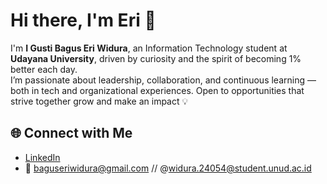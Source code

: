 # Hi there, I'm Eri 👋

I'm **I Gusti Bagus Eri Widura**, an Information Technology student at **Udayana University**, driven by curiosity and the spirit of becoming 1% better each day.  
I’m passionate about leadership, collaboration, and continuous learning — both in tech and organizational experiences. Open to opportunities that strive together grow and make an impact 💡

## 🌐 Connect with Me
- [LinkedIn](https://www.linkedin.com/in/eriwidura)  
- 📧 baguseriwidura@gmail.com // @widura.24054@student.unud.ac.id
